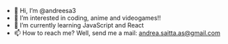 - 👋 Hi, I’m @andreesa3
- 👀 I’m interested in coding, anime and videogames!!
- 🌱 I’m currently learning JavaScript and React
- 📫 How to reach me? Well, send me a mail: andrea.saitta.as@gmail.com
